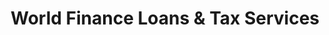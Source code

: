---
title: "World Finance Loans & Tax Services"
url: /boise/world-finance-loans-and-tax-services/
shop: pawnbroker
---